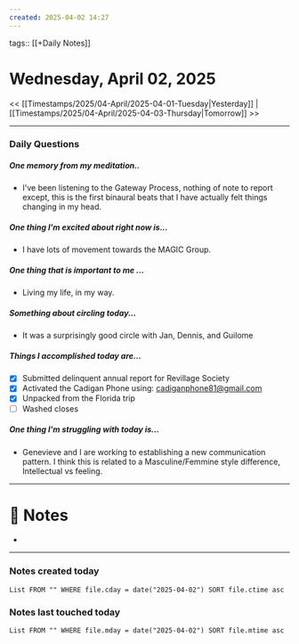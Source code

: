 ```yaml
---
created: 2025-04-02 14:27
---
```

tags:: [[+Daily Notes]]

# Wednesday, April 02, 2025

<< [[Timestamps/2025/04-April/2025-04-01-Tuesday|Yesterday]] | [[Timestamps/2025/04-April/2025-04-03-Thursday|Tomorrow]] >>

---
### Daily Questions
#####  One memory from my meditation..  
- I've been listening to the Gateway Process, nothing of note to report except, this is the first binaural beats that I have actually felt things changing in my head.

#####  One thing I'm excited about right now is...
- I have lots of movement towards the MAGIC Group.
##### One thing that is important to me ...
- Living my life, in my way.
##### Something about circling today...  
- It was a surprisingly good circle with Jan, Dennis, and Guilome 
##### Things I accomplished today are...
- [x] Submitted delinquent annual report for Revillage Society
- [x] Activated the Cadigan Phone using: cadiganphone81@gmail.com 
- [x] Unpacked from the Florida trip
- [ ] Washed closes 

##### One thing I'm struggling with today is...
- Genevieve and I are working to establishing a new communication pattern. I think this is related to a Masculine/Femmine style difference, Intellectual vs feeling. 

---
# 📝 Notes
- 

---
### Notes created today
```dataview
List FROM "" WHERE file.cday = date("2025-04-02") SORT file.ctime asc
```

### Notes last touched today
```dataview
List FROM "" WHERE file.mday = date("2025-04-02") SORT file.mtime asc
```